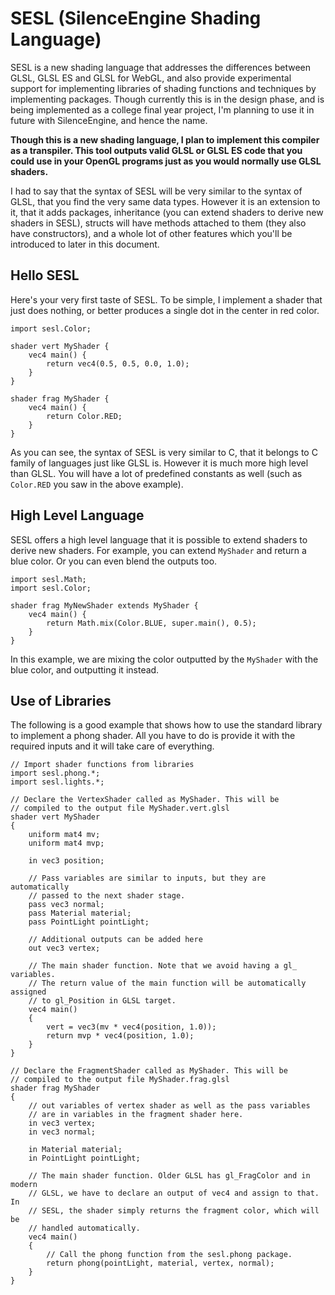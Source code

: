 # SESL (SilenceEngine Shading Language)

SESL is a new shading language that addresses the differences between GLSL, GLSL ES and GLSL for WebGL, and also provide experimental support for implementing libraries of shading functions and techniques by implementing packages. Though currently this is in the design phase, and is being implemented as a college final year project, I'm planning to use it in future with SilenceEngine, and hence the name.

**Though this is a new shading language, I plan to implement this compiler as a transpiler. This tool outputs valid GLSL or GLSL ES code that you could use in your OpenGL programs just as you would normally use GLSL shaders.**

I had to say that the syntax of SESL will be very similar to the syntax of GLSL, that you find the very same data types. However it is an extension to it, that it adds packages, inheritance (you can extend shaders to derive new shaders in SESL), structs will have methods attached to them (they also have constructors), and a whole lot of other features which you'll be introduced to later in this document.

## Hello SESL

Here's your very first taste of SESL. To be simple, I implement a shader that just does nothing, or better produces a single dot in the center in red color.

~~~sesl
import sesl.Color;

shader vert MyShader {
    vec4 main() {
        return vec4(0.5, 0.5, 0.0, 1.0);
    }
}

shader frag MyShader {
    vec4 main() {
        return Color.RED;
    }
}
~~~

As you can see, the syntax of SESL is very similar to C, that it belongs to C family of languages just like GLSL is. However it is much more high level than GLSL. You will have a lot of predefined constants as well (such as `Color.RED` you saw in the above example).

## High Level Language

SESL offers a high level language that it is possible to extend shaders to derive new shaders. For example, you can extend `MyShader` and return a blue color. Or you can even blend the outputs too.

~~~sesl
import sesl.Math;
import sesl.Color;

shader frag MyNewShader extends MyShader {
    vec4 main() {
        return Math.mix(Color.BLUE, super.main(), 0.5);
    }
}
~~~

In this example, we are mixing the color outputted by the `MyShader` with the blue color, and outputting it instead.

## Use of Libraries

The following is a good example that shows how to use the standard library to implement a phong shader. All you have to do is provide it with the required inputs and it will take care of everything.

~~~sesl
// Import shader functions from libraries
import sesl.phong.*;
import sesl.lights.*;

// Declare the VertexShader called as MyShader. This will be
// compiled to the output file MyShader.vert.glsl
shader vert MyShader
{
    uniform mat4 mv;
    uniform mat4 mvp;

    in vec3 position;

    // Pass variables are similar to inputs, but they are automatically
    // passed to the next shader stage.
    pass vec3 normal;
    pass Material material;
    pass PointLight pointLight;

    // Additional outputs can be added here
    out vec3 vertex;

    // The main shader function. Note that we avoid having a gl_ variables.
    // The return value of the main function will be automatically assigned
    // to gl_Position in GLSL target.
    vec4 main()
    {
        vert = vec3(mv * vec4(position, 1.0));
        return mvp * vec4(position, 1.0);
    }
}

// Declare the FragmentShader called as MyShader. This will be
// compiled to the output file MyShader.frag.glsl
shader frag MyShader
{
    // out variables of vertex shader as well as the pass variables
    // are in variables in the fragment shader here.
    in vec3 vertex;
    in vec3 normal;

    in Material material;
    in PointLight pointLight;

    // The main shader function. Older GLSL has gl_FragColor and in modern
    // GLSL, we have to declare an output of vec4 and assign to that. In
    // SESL, the shader simply returns the fragment color, which will be
    // handled automatically.
    vec4 main()
    {
        // Call the phong function from the sesl.phong package.
        return phong(pointLight, material, vertex, normal);
    }
}
~~~
